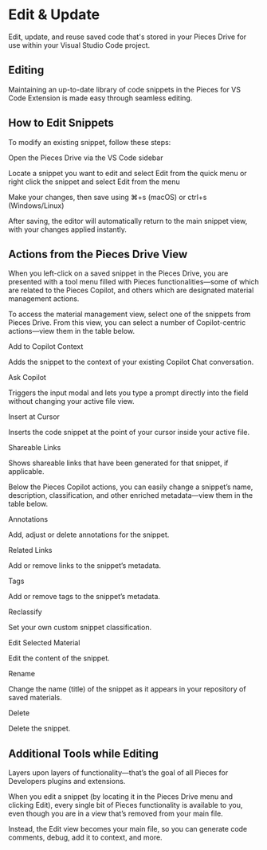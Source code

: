 # Edit & Update

Edit, update, and reuse saved code that's stored in your Pieces Drive for use within your Visual Studio Code project.

## Editing

Maintaining an up-to-date library of code snippets in the Pieces for VS Code Extension is made easy through seamless editing.

## How to Edit Snippets

To modify an existing snippet, follow these steps:

Open the Pieces Drive via the VS Code sidebar

Locate a snippet you want to edit and select Edit from the quick menu or right click the snippet and select Edit from the menu

Make your changes, then save using ⌘+s (macOS) or ctrl+s (Windows/Linux)



After saving, the editor will automatically return to the main snippet view, with your changes applied instantly.

## Actions from the Pieces Drive View

When you left-click on a saved snippet in the Pieces Drive, you are presented with a tool menu filled with Pieces functionalities—some of which are related to the Pieces Copilot, and others which are designated material management actions.



To access the material management view, select one of the snippets from Pieces Drive. From this view, you can select a number of Copilot-centric actions—view them in the table below.

Add to Copilot Context

Adds the snippet to the context of your existing Copilot Chat conversation.

Ask Copilot

Triggers the input modal and lets you type a prompt directly into the field without changing your active file view.

Insert at Cursor

Inserts the code snippet at the point of your cursor inside your active file.

Shareable Links

Shows shareable links that have been generated for that snippet, if applicable.

Below the Pieces Copilot actions, you can easily change a snippet’s name, description, classification, and other enriched metadata—view them in the table below.

Annotations

Add, adjust or delete annotations for the snippet.

Related Links

Add or remove links to the snippet’s metadata.

Tags

Add or remove tags to the snippet’s metadata.

Reclassify

Set your own custom snippet classification.

Edit Selected Material

Edit the content of the snippet.

Rename

Change the name (title) of the snippet as it appears in your repository of saved materials.

Delete

Delete the snippet.

## Additional Tools while Editing

Layers upon layers of functionality—that’s the goal of all Pieces for Developers plugins and extensions.

When you edit a snippet (by locating it in the Pieces Drive menu and clicking Edit), every single bit of Pieces functionality is available to you, even though you are in a view that’s removed from your main file.

Instead, the Edit view becomes your main file, so you can generate code comments, debug, add it to context, and more.

